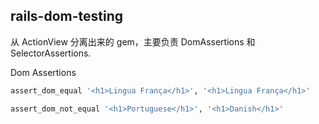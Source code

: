 ## rails-dom-testing

从 ActionView 分离出来的 gem，主要负责 DomAssertions 和 SelectorAssertions.

Dom Assertions

```ruby
assert_dom_equal '<h1>Lingua França</h1>', '<h1>Lingua França</h1>'

assert_dom_not_equal '<h1>Portuguese</h1>', '<h1>Danish</h1>'
```

```
```